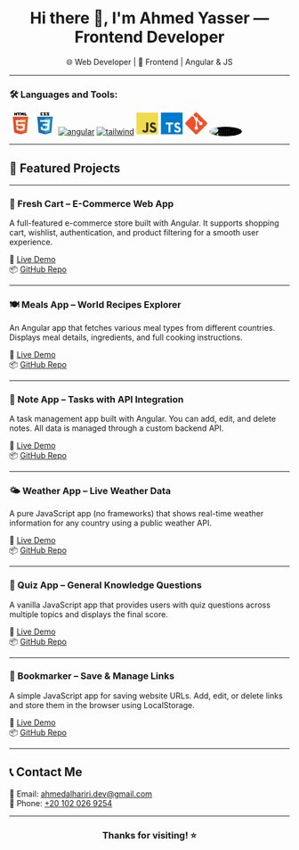 <h1 align="center">Hi there 👋, I'm Ahmed Yasser — Frontend Developer</h1>

<p align="center">
  🌐 Web Developer | 🎯 Frontend | Angular & JS
</p>

<hr />

<h3 align="left">🛠 Languages and Tools:</h3>
<p align="left">
  <a href="#"><img src="https://raw.githubusercontent.com/devicons/devicon/master/icons/html5/html5-original-wordmark.svg" alt="html5" width="40"/></a>
  <a href="#"><img src="https://raw.githubusercontent.com/devicons/devicon/master/icons/css3/css3-original-wordmark.svg" alt="css3" width="40"/></a>
  <a href="#"><img src="https://angular.io/assets/images/logos/angular/angular.svg" alt="angular" width="40"/></a>
  <a href="#"><img src="https://www.vectorlogo.zone/logos/tailwindcss/tailwindcss-icon.svg" alt="tailwind" width="40"/></a>
  <a href="#"><img src="https://raw.githubusercontent.com/devicons/devicon/master/icons/javascript/javascript-original.svg" alt="javascript" width="40"/></a>
  <a href="#"><img src="https://raw.githubusercontent.com/devicons/devicon/master/icons/typescript/typescript-original.svg" alt="typescript" width="40"/></a>
  <a href="#"><img src="https://raw.githubusercontent.com/devicons/devicon/master/icons/git/git-original.svg" alt="git" width="40"/></a>
  <a href="#"><img src="https://img.icons8.com/ios-filled/50/ffffff/github.png" alt="github" width="40" style="background:#000;border-radius:50%;" /></a>
</p>

<hr />

<h2>🚀 Featured Projects</h2>

---

### 🛒 Fresh Cart – E-Commerce Web App
A full-featured e-commerce store built with Angular. It supports shopping cart, wishlist, authentication, and product filtering for a smooth user experience.

🔗 [Live Demo](https://e-commerce-navy-sigma.vercel.app/)  
📦 [GitHub Repo](https://github.com/ahmedYasser166/E-Commerce)

---

### 🍽️ Meals App – World Recipes Explorer
An Angular app that fetches various meal types from different countries. Displays meal details, ingredients, and full cooking instructions.

🔗 [Live Demo](https://meals-app-seven-bay.vercel.app/meals)  
📦 [GitHub Repo](https://github.com/ahmedYasser166/meals-app)

---

### 📝 Note App – Tasks with API Integration
A task management app built with Angular. You can add, edit, and delete notes. All data is managed through a custom backend API.

🔗 [Live Demo](https://note-app-three-tau.vercel.app/home)  
📦 [GitHub Repo](https://github.com/ahmedYasser166/Note-App)

---

### 🌤️ Weather App – Live Weather Data
A pure JavaScript app (no frameworks) that shows real-time weather information for any country using a public weather API.

🔗 [Live Demo](https://ahmedyasser166.github.io/weather-app/)  
📦 [GitHub Repo](https://github.com/ahmedYasser166/weather-app)

---

### 🧠 Quiz App – General Knowledge Questions
A vanilla JavaScript app that provides users with quiz questions across multiple topics and displays the final score.

🔗 [Live Demo](https://ahmedyasser166.github.io/Quis-app/)  
📦 [GitHub Repo](https://github.com/ahmedYasser166/Quis-app)

---

### 🧾 Bookmarker – Save & Manage Links
A simple JavaScript app for saving website URLs. Add, edit, or delete links and store them in the browser using LocalStorage.

🔗 [Live Demo](https://ahmedyasser166.github.io/CRUDS-JS/)  
📦 [GitHub Repo](https://github.com/ahmedYasser166/CRUDS-JS)

---

## 📞 Contact Me

<p align="left">
  📧 Email: <a href="mailto:ahmedalhariri.dev@gmail.com">ahmedalhariri.dev@gmail.com</a><br>
  📱 Phone: <a href="tel:+201020269254">+20 102 026 9254</a>
</p>

---

<h3 align="center">Thanks for visiting! ⭐️</h3>
